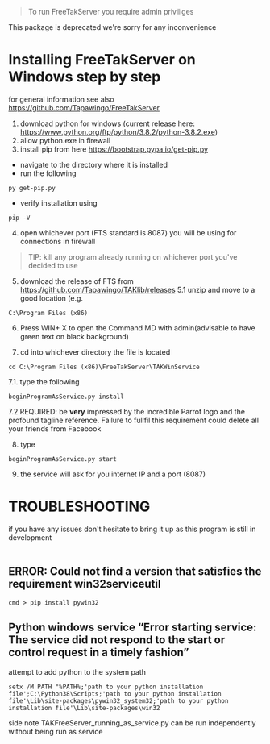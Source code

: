 > To run FreeTakServer you require admin priviliges

This package is deprecated we're sorry for any inconvenience

# Installing FreeTakServer on Windows step by step

for general information see also 
https://github.com/Tapawingo/FreeTakServer

1. download python for windows 
 (current release  here:  https://www.python.org/ftp/python/3.8.2/python-3.8.2.exe)
2. allow python.exe in firewall
3. install pip from here https://bootstrap.pypa.io/get-pip.py
  * navigate to the directory where it is installed
  * run the following 
  ```
  py get-pip.py
  ```
  * verify installation using 
   ```
  pip -V
   ```
4. open whichever port (FTS standard is 8087) you will be using for connections in firewall
 > TIP: kill any program already running on whichever port you've decided to use

5. download the release of FTS from https://github.com/Tapawingo/TAKlib/releases
 5.1 unzip and move to a good location (e.g. 
 ```
 C:\Program Files (x86)
 ```
6.   Press WIN+ X to open the  Command MD with admin(advisable to have green text on black background)

7. cd into whichever directory the file is located 
 ```
 cd C:\Program Files (x86)\FreeTakServer\TAKWinService
 ```

7.1. type the following 
```
beginProgramAsService.py install
```
7.2 REQUIRED: be **very** impressed by the incredible Parrot logo and the profound tagline reference. Failure to fullfil this requirement could delete all your friends from Facebook

8. type 
```
beginProgramAsService.py start
```
9. the service will ask for you internet IP  and a port (8087)

# TROUBLESHOOTING

if you have any issues don't hesitate to bring it up as this program is still in development
<br><br>

## ERROR: Could not find a version that satisfies the requirement win32serviceutil
```
cmd > pip install pywin32
```
## Python windows service “Error starting service: The service did not respond to the start or control request in a timely fashion”
attempt to add python to the system path
```
setx /M PATH "%PATH%;'path to your python installation file';C:\Python38\Scripts;'path to your python installation file'\Lib\site-packages\pywin32_system32;'path to your python installation file'\Lib\site-packages\win32
```
>
side note TAKFreeServer_running_as_service.py can be run independently without being run as service 
